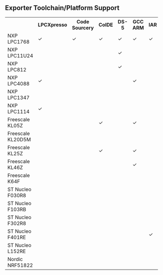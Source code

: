 Exporter Toolchain/Platform Support
-----------------------------------

<table>
  <tr>
    <th></th>
    <th>LPCXpresso</th>
    <th>Code Sourcery</th>
    <th>CoIDE</th>
    <th>DS-5</th>
    <th>GCC ARM</th>
    <th>IAR</th>
    <th>KEIL uVision</th>
  </tr>
  <tr>
    <td>NXP LPC1768</td>
    <td>&#10003;</td>
    <td>&#10003;</td>
    <td>&#10003;</td>
    <td>&#10003;</td>
    <td>&#10003;</td>
    <td>&#10003;</td>
    <td>&#10003;</td>
  </tr>
  <tr>
    <td>NXP LPC11U24</td>
    <td></td>
    <td></td>
    <td></td>
    <td>&#10003;</td>
    <td></td>
    <td></td>
    <td>&#10003;</td>
  </tr>
  <tr>
    <td>NXP LPC812</td>
    <td></td>
    <td></td>
    <td></td>
    <td>&#10003;</td>
    <td></td>
    <td></td>
    <td>&#10003;</td>
  </tr>
  <tr>
    <td>NXP LPC4088</td>
    <td>&#10003;</td>
    <td></td>
    <td></td>
    <td></td>
    <td>&#10003;</td>
    <td></td>
    <td>&#10003;</td>
  </tr>
  <tr>
    <td>NXP LPC1347</td>
    <td></td>
    <td></td>
    <td></td>
    <td></td>
    <td></td>
    <td></td>
    <td>&#10003;</td>
  </tr>
  <tr>
    <td>NXP LPC1114</td>
    <td>&#10003;</td>
    <td></td>
    <td></td>
    <td></td>
    <td></td>
    <td></td>
    <td>&#10003;</td>
  </tr>
  <tr>
    <td>Freescale KL05Z</td>
    <td></td>
    <td></td>
    <td>&#10003;</td>
    <td></td>
    <td>&#10003;</td>
    <td></td>
    <td>&#10003;</td>
  </tr>
  <tr>
    <td>Freescale KL20D5M</td>
    <td></td>
    <td></td>
    <td></td>
    <td></td>
    <td></td>
    <td></td>
    <td>&#10003;</td>
  </tr>
  <tr>
    <td>Freescale KL25Z</td>
    <td></td>
    <td></td>
    <td>&#10003;</td>
    <td></td>
    <td>&#10003;</td>
    <td></td>
    <td>&#10003;</td>
  </tr>
  <tr>
    <td>Freescale KL46Z</td>
    <td></td>
    <td></td>
    <td></td>
    <td></td>
    <td>&#10003;</td>
    <td></td>
    <td>&#10003;</td>
  </tr>
    <tr>
    <td>Freescale K64F</td>
    <td></td>
    <td></td>
    <td></td>
    <td></td>
    <td></td>
    <td></td>
    <td>&#10003;</td>
  </tr>
  <tr>
    <td>ST Nucleo F030R8</td>
    <td></td>
    <td></td>
    <td></td>
    <td></td>
    <td></td>
    <td></td>
    <td>&#10003;</td>
  </tr>
  <tr>
    <td>ST Nucleo F103RB</td>
    <td></td>
    <td></td>
    <td></td>
    <td></td>
    <td></td>
    <td></td>
    <td>&#10003;</td>
  </tr>
    <tr>
    <td>ST Nucleo F302R8</td>
    <td></td>
    <td></td>
    <td></td>
    <td></td>
    <td></td>
    <td></td>
    <td>&#10003;</td>
  </tr>
  <tr>
    <td>ST Nucleo F401RE</td>
    <td></td>
    <td></td>
    <td></td>
    <td></td>
    <td></td>
    <td>&#10003;</td>
    <td>&#10003;</td>
  </tr>
  <tr>
    <td>ST Nucleo L152RE</td>
    <td></td>
    <td></td>
    <td></td>
    <td></td>
    <td></td>
    <td></td>
    <td>&#10003;</td>
  </tr>
    <tr>
    <td>Nordic NRF51822</td>
    <td></td>
    <td></td>
    <td></td>
    <td></td>
    <td></td>
    <td></td>
    <td>&#10003;</td>
  </tr>
</table>
